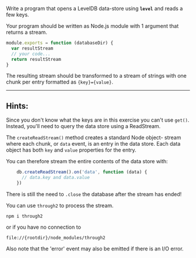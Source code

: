 Write a program that opens a LevelDB data-store using **`level`** and reads a 
few keys.

Your program should be written as Node.js module with 1 argument that returns 
a stream. 

```javascript
module.exports = function (databaseDir) {
  var resultStream
  // your code...
  return resultStream
}
```


The resulting stream should be transformed to a stream of strings with one chunk per entry formatted as `{key}={value}`.

---

## Hints:

Since you don't know what the keys are in this exercise you can't
use `get()`. Instead, you'll need to query the data store using
a ReadStream.

The `createReadStream()` method creates a standard Node object-
stream where each chunk, or `data` event, is an entry in the data
store. Each data object has both `key` and `value` properties for
the entry.

You can therefore stream the entire contents of the data store with:

```javascript
    db.createReadStream().on('data', function (data) {
      // data.key and data.value
    })
```

There is still the need to `.close` the database after the stream has
ended!

You can use `through2` to process the stream. 

    npm i through2

or if you have no connection to 

    file://{rootdir}/node_modules/through2

Also note that the 'error' event may also be emitted if there is an
I/O error.
